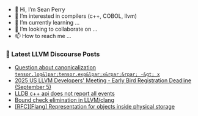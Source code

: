- 👋 Hi, I’m Sean Perry
- 👀 I’m interested in compilers (c++, COBOL, llvm)
- 🌱 I’m currently learning ...
- 💞️ I’m looking to collaborate on ...
- 📫 How to reach me ...

<!---
s66perry/s66perry is a ✨ special ✨ repository because its `README.md` (this file) appears on your GitHub profile.
You can click the Preview link to take a look at your changes.
--->
### 📕 Latest LLVM Discourse Posts

<!-- DISCOURSE-LLVM:START -->
- [Question about canonicalization `tensor.log&lpar;tensor.exp&lpar;x&rpar;&rpar; -&gt; x`](https://discourse.llvm.org/t/question-about-canonicalization-tensor-log-tensor-exp-x-x/88018#post_2)
- [2025 US LLVM Developers&#39; Meeting - Early Bird Registration Deadline &lpar;September 5&rpar;](https://discourse.llvm.org/t/2025-us-llvm-developers-meeting-early-bird-registration-deadline-september-5/88069#post_1)
- [LLDB c++ api does not report all events](https://discourse.llvm.org/t/lldb-c-api-does-not-report-all-events/88058#post_2)
- [Bound check elimination in LLVM/clang](https://discourse.llvm.org/t/bound-check-elimination-in-llvm-clang/88043#post_10)
- [[RFC][Flang] Representation for objects inside physical storage](https://discourse.llvm.org/t/rfc-flang-representation-for-objects-inside-physical-storage/88026#post_5)
<!-- DISCOURSE-LLVM:END -->
